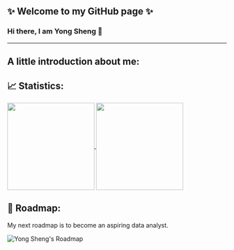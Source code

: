 ✨ Welcome to my GitHub page ✨
----------------

### Hi there, I am Yong Sheng 👋
-----------------------------------

**A little introduction about me:**
- 




📈 **Statistics:**
----------------
<a href="https://github.com/tan-yong-sheng/github-readme-stats">
  <img height=200 align="center" src="https://github-readme-stats.vercel.app/api?username=tan-yong-sheng" />
</a>
<a href="https://github.com/tan-yong-sheng/convoychat">
  <img height=200 align="center" src="https://github-readme-stats.vercel.app/api/top-langs?username=tan-yong-sheng&layout=compact&langs_count=8&card_width=320" />
</a>


🎯 **Roadmap:**
-----------------
My next roadmap is to become an aspiring data analyst.

![Yong Sheng's Roadmap](https://api.roadmap.sh/v1-badge/wide/64ec200db128dce3cb81fc6c?variant=dark&roadmaps=sql%2Cpython%2Cai-data-scientist%2Cprompt-engineering)



<!--
**tys203831/tys203831** is a ✨ _special_ ✨ repository because its `README.md` (this file) appears on your GitHub profile.

Here are some ideas to get you started:

- 🔭 I’m currently working on ...
- 🌱 I’m currently learning ...
- 👯 I’m looking to collaborate on ...
- 🤔 I’m looking for help with ...
- 💬 Ask me about ...
- 📫 How to reach me: ...
- 😄 Pronouns: ...
- ⚡ Fun fact: ...
-->
